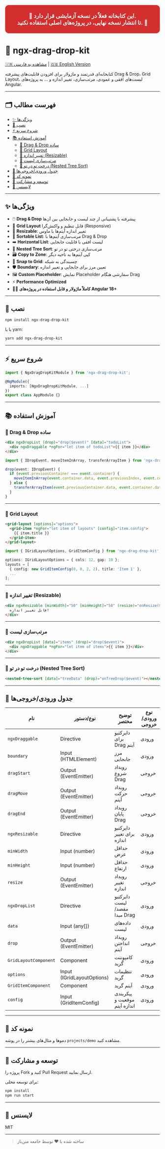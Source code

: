 <div align="center">

<h2 style="color:#fff;background:#d32f2f;padding:24px 12px;border-radius:12px;max-width:700px;margin:32px auto 24px auto;font-size:1.3em;">
🚨 <span style="color:#fff;">این کتابخانه فعلاً در <b>نسخه آزمایشی</b> قرار دارد.<br>
<strong>تا انتشار نسخه نهایی، در پروژه‌های اصلی استفاده نکنید.</strong></span> 🚨
</h2>

</div>

# 🚀 ngx-drag-drop-kit

[🇮🇷 مشاهده به فارسی](./README.md) | [🇬🇧 English Version](./README.en.md)

کتابخانه‌ای قدرتمند و ماژولار برای افزودن قابلیت‌های پیشرفته Drag & Drop، Grid Layout، لیست‌های افقی و عمودی، مرتب‌سازی، تغییر اندازه و ... به پروژه‌های Angular.

---

## 🗂️ فهرست مطالب
- [✨ ویژگی‌ها](#-ویژگیها)
- [🔧 نصب](#-نصب)
- [⚡ شروع سریع](#-شروع-سریع)
- [📚 آموزش استفاده](#-آموزش-استفاده)
  - [🎯 Drag & Drop ساده](#drag--drop-ساده)
  - [🧩 Grid Layout](#grid-layout)
  - [📏 تغییر اندازه (Resizable)](#تغییر-اندازه-resizable)
  - [🔄 مرتب‌سازی لیست](#مرتبسازی-لیست)
  - [🌳 درخت تو در تو (Nested Tree Sort)](#درخت-تو-در-تو-nested-tree-sort)
- [📝 جدول ورودی/خروجی‌ها](#-جدول-ورودیخروجیها)
- [🔬 نمونه کد](#-نمونه-کد)
- [🤝 توسعه و مشارکت](#-توسعه-و-مشارکت)
- [📄 لایسنس](#-لایسنس)

---

## ✨ ویژگی‌ها

- 🖱️ **Drag & Drop** پیشرفته با پشتیبانی از چند لیست و جابجایی بین آن‌ها
- 🧩 **Grid Layout** قابل تنظیم و واکنش‌گرا (Responsive)
- 📏 **Resizable**: تغییر اندازه آیتم‌ها با ماوس
- 🔄 **Sortable List**: مرتب‌سازی آیتم‌ها با Drag & Drop
- ➡️ **Horizontal List**: لیست افقی با قابلیت جابجایی
- 🌳 **Nested Tree Sort**: مرتب‌سازی درختی تو در تو
- 🗃️ **Copy to Zone**: کپی آیتم‌ها به ناحیه دیگر
- 🧲 **Snap to Grid**: چسبندگی به شبکه
- 🛡️ **Boundary**: تعیین مرز برای جابجایی و تغییر اندازه
- 🖼️ **Custom Placeholder**: نمایش Placeholder سفارشی هنگام Drag
- ⚡ **Performance Optimized**
- 🧑‍💻 **کاملاً ماژولار و قابل استفاده در پروژه‌های Angular 18+**

---

## 🔧 نصب

```bash
npm install ngx-drag-drop-kit
```
یا با yarn:
```bash
yarn add ngx-drag-drop-kit
```

---

## ⚡ شروع سریع

```typescript
import { NgxDragDropKitModule } from 'ngx-drag-drop-kit';

@NgModule({
  imports: [NgxDragDropKitModule, ...]
})
export class AppModule {}
```

---

## 📚 آموزش استفاده

### 🎯 Drag & Drop ساده

```html
<div ngxDropList (drop)="drop($event)" [data]="todoList">
  <div ngxDraggable *ngFor="let item of todoList">{{ item }}</div>
</div>
```

```typescript
import { IDropEvent, moveItemInArray, transferArrayItem } from 'ngx-drag-drop-kit';

drop(event: IDropEvent) {
  if (event.previousContainer === event.container) {
    moveItemInArray(event.container.data, event.previousIndex, event.currentIndex);
  } else {
    transferArrayItem(event.previousContainer.data, event.container.data, event.previousIndex, event.currentIndex);
  }
}
```

---

### 🧩 Grid Layout

```html
<grid-layout [options]="options">
  <grid-item *ngFor="let item of layouts" [config]="item.config">
    {{ item.title }}
  </grid-item>
</grid-layout>
```

```typescript
import { IGridLayoutOptions, GridItemConfig } from 'ngx-drag-drop-kit';

options: IGridLayoutOptions = { cols: 12, gap: 10 };
layouts = [
  { config: new GridItemConfig(0, 0, 2, 2), title: 'Item 1' },
  ...
];
```

---

### 📏 تغییر اندازه (Resizable)

```html
<div ngxResizable [minWidth]="50" [minHeight]="50" (resize)="onResize($event)">
  قابل تغییر اندازه!
</div>
```

---

### 🔄 مرتب‌سازی لیست

```html
<div ngxDropList [data]="items" (drop)="drop($event)">
  <div ngxDraggable *ngFor="let item of items">{{ item }}</div>
</div>
```

---

### 🌳 درخت تو در تو (Nested Tree Sort)

```html
<nested-tree-sort [data]="treeData" (drop)="onTreeDrop($event)"></nested-tree-sort>
```

---

## 📝 جدول ورودی/خروجی‌ها

| نام           | نوع/دستور              | توضیح مختصر                                 | نوع ورودی/خروجی |
|---------------|------------------------|---------------------------------------------|-----------------|
| `ngxDraggable`| Directive              | دایرکتیو برای Drag آیتم                     | ورودی           |
| `boundary`    | Input (HTMLElement)    | مرز جابجایی                                 | ورودی           |
| `dragStart`   | Output (EventEmitter)  | رویداد شروع Drag                            | خروجی           |
| `dragMove`    | Output (EventEmitter)  | رویداد حرکت آیتم                            | خروجی           |
| `dragEnd`     | Output (EventEmitter)  | رویداد پایان Drag                           | خروجی           |
| `ngxResizable`| Directive              | دایرکتیو برای تغییر اندازه                  | ورودی           |
| `minWidth`    | Input (number)         | حداقل عرض                                    | ورودی           |
| `minHeight`   | Input (number)         | حداقل ارتفاع                                 | ورودی           |
| `resize`      | Output (EventEmitter)  | رویداد تغییر اندازه                         | خروجی           |
| `ngxDropList` | Directive              | دایرکتیو لیست مقصد/مبدا Drag                | ورودی           |
| `data`        | Input (any[])          | داده‌های لیست                                | ورودی           |
| `drop`        | Output (EventEmitter)  | رویداد انداختن آیتم                         | خروجی           |
| `GridLayoutComponent` | Component        | کامپوننت گرید                              | ورودی           |
| `options`     | Input (IGridLayoutOptions) | تنظیمات گرید                            | ورودی           |
| `GridItemComponent`   | Component        | آیتم گرید                                   | ورودی           |
| `config`      | Input (GridItemConfig) | پیکربندی موقعیت و اندازه آیتم                | ورودی           |

---

## 🔬 نمونه کد

دموها و مثال‌های بیشتر را در پوشه `projects/demo` مشاهده کنید.

---

## 🤝 توسعه و مشارکت

پروژه را Fork کنید و Pull Request ارسال نمایید.

برای توسعه محلی:
```bash
npm install
npm run start
```

---

## 📄 لایسنس

MIT

---

> ساخته شده با ❤️ توسط جامعه متن‌باز
